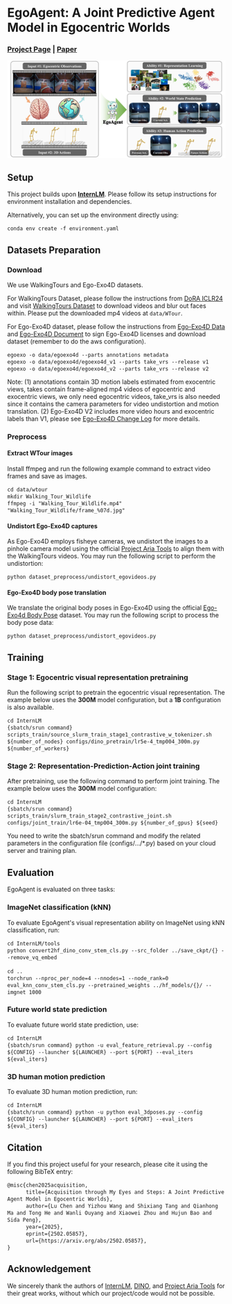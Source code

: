 # EgoAgent: A Joint Predictive Agent Model in Egocentric Worlds

### [Project Page](https://egoagent.github.io) | [Paper](https://arxiv.org/abs/2502.05857)

![teaser](./assets/figures/teaser_final.jpg)

## Setup

This project builds upon **[InternLM](https://github.com/InternLM/InternLM/tree/5539f9db5055307b6b7d7ce88b07d90d8136692b)**. Please follow its setup instructions for environment installation and dependencies.

Alternatively, you can set up the environment directly using:

```shell
conda env create -f environment.yaml
```

## Datasets Preparation

### Download

We use WalkingTours and Ego-Exo4D datasets.

For WalkingTours Dataset, please follow the instructions from [DoRA ICLR24](https://github.com/shashankvkt/DoRA_ICLR24/tree/main?tab=readme-ov-file#dataset-preparation) and visit [WalkingTours Dataset](https://uvaauas.figshare.com/articles/dataset/Dora_WalkingTours_Dataset_ICLR_2024_/25189275) to download videos and blur out faces within. Please put the downloaded mp4 videos at `data/WTour`.

For Ego-Exo4D dataset, please follow the instructions from [Ego-Exo4D Data](https://ego-exo4d-data.org/#download) and [Ego-Exo4D Document](https://docs.ego-exo4d-data.org/download/) to sign Ego-Exo4D licenses and download dataset (remember to do the aws configuration).

```shell
egoexo -o data/egoexo4d --parts annotations metadata
egoexo -o data/egoexo4d/egoexo4d_v1 --parts take_vrs --release v1
egoexo -o data/egoexo4d/egoexo4d_v2 --parts take_vrs --release v2
```

Note: (1) annotations contain 3D motion labels estimated from exocentric views, takes contain frame-aligned mp4 videos of egocentric and exocentric views, we only need egocentric videos, take_vrs is also needed since it contains the camera parameters for video undistortion and motion translation. (2) Ego-Exo4D V2 includes more video hours and exocentric labels than V1, please see [Ego-Exo4D Change Log](https://docs.ego-exo4d-data.org/changelog/) for more details.

### Preprocess

#### Extract WTour images

Install ffmpeg and run the following example command to extract video frames and save as images.

```shell
cd data/wtour
mkdir Walking_Tour_Wildlife
ffmpeg -i "Walking_Tour_Wildlife.mp4" "Walking_Tour_Wildlife/frame_%07d.jpg"
```

#### Undistort Ego-Exo4D captures

As Ego-Exo4D employs fisheye cameras, we undistort the images to a pinhole camera model using the official [Project Aria Tools](https://github.com/facebookresearch/projectaria_tools/tree/main) to align them with the WalkingTours videos. You may run the following script to perform the undistortion:

```shell
python dataset_preprocess/undistort_egovideos.py
```

#### Ego-Exo4D body pose translation

We translate the original body poses in Ego-Exo4D using the official [Ego-Exo4d Body Pose](https://github.com/EGO4D/ego-exo4d-egopose/blob/main/bodypose/data/dataset_egoexo.py) dataset. You may run the following script to process the body pose data:

```shell
python dataset_preprocess/undistort_egovideos.py
```

## Training

### Stage 1: Egocentric visual representation pretraining

Run the following script to pretrain the egocentric visual representation. The example below uses the **300M** model configuration, but a **1B** configuration is also available.

```shell
cd InternLM
{sbatch/srun command} scripts_train/source_slurm_train_stage1_contrastive_w_tokenizer.sh ${number_of_nodes} configs/dino_pretrain/lr5e-4_tmp004_300m.py ${number_of_workers}
```

### Stage 2: Representation-Prediction-Action joint training

After pretraining, use the following command to perform joint training. The example below uses the **300M** model configuration:

```shell
cd InternLM
{sbatch/srun command} scripts_train/slurm_train_stage2_contrastive_joint.sh configs/joint_train/lr6e-04_tmp004_300m.py ${number_of_gpus} ${seed}
```

You need to write the sbatch/srun command and modify the related parameters in the configuration file (configs/.../*.py) based on your cloud server and training plan.

## Evaluation

EgoAgent is evaluated on three tasks:

### ImageNet classification (kNN)

To evaluate EgoAgent's visual representation ability on ImageNet  using kNN classification, run:

```shell
cd InternLM/tools
python convert2hf_dino_conv_stem_cls.py --src_folder ../save_ckpt/{} --remove_vq_embed

cd ..
torchrun --nproc_per_node=4 --nnodes=1 --node_rank=0 eval_knn_conv_stem_cls.py --pretrained_weights ../hf_models/{}/ --imgnet 1000
```

### Future world state prediction

To evaluate future world state prediction, use:

```shell
cd InternLM
{sbatch/srun command} python -u eval_feature_retrieval.py --config ${CONFIG} --launcher ${LAUNCHER} --port ${PORT} --eval_iters ${eval_iters}
```

### 3D human motion prediction

To evaluate 3D human motion prediction, run:

```shell
cd InternLM
{sbatch/srun command} python -u python eval_3dposes.py --config ${CONFIG} --launcher ${LAUNCHER} --port ${PORT} --eval_iters ${eval_iters}
```

## Citation

If you find this project useful for your research, please cite it using the following BibTeX entry:

```
@misc{chen2025acquisition,
      title={Acquisition through My Eyes and Steps: A Joint Predictive Agent Model in Egocentric Worlds}, 
      author={Lu Chen and Yizhou Wang and Shixiang Tang and Qianhong Ma and Tong He and Wanli Ouyang and Xiaowei Zhou and Hujun Bao and Sida Peng},
      year={2025},
      eprint={2502.05857},
      url={https://arxiv.org/abs/2502.05857}, 
}
```

 ## Acknowledgement

We sincerely thank the authors of [InternLM](https://github.com/InternLM/InternLM/), [DINO](https://github.com/facebookresearch/dino/tree/main), and [Project Aria Tools](https://github.com/facebookresearch/projectaria_tools/tree/main) for their great works, without which our project/code would not be possible.

